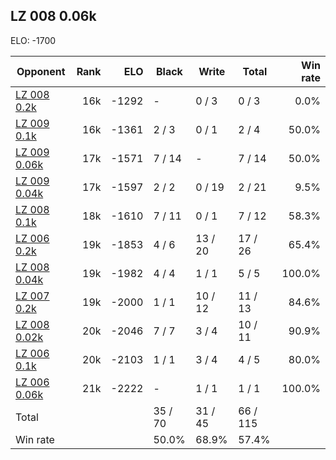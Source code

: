 ## LZ 008 0.06k ##

ELO: -1700

Opponent | Rank | ELO | Black | Write | Total | Win rate
---------|-----:|----:|-------|-------|-------|-------:
[LZ 008 0.2k](LZ%20008%200.2k.md) | 16k | -1292 | - | 0 / 3 | 0 / 3 | 0.0%
[LZ 009 0.1k](LZ%20009%200.1k.md) | 16k | -1361 | 2 / 3 | 0 / 1 | 2 / 4 | 50.0%
[LZ 009 0.06k](LZ%20009%200.06k.md) | 17k | -1571 | 7 / 14 | - | 7 / 14 | 50.0%
[LZ 009 0.04k](LZ%20009%200.04k.md) | 17k | -1597 | 2 / 2 | 0 / 19 | 2 / 21 | 9.5%
[LZ 008 0.1k](LZ%20008%200.1k.md) | 18k | -1610 | 7 / 11 | 0 / 1 | 7 / 12 | 58.3%
[LZ 006 0.2k](LZ%20006%200.2k.md) | 19k | -1853 | 4 / 6 | 13 / 20 | 17 / 26 | 65.4%
[LZ 008 0.04k](LZ%20008%200.04k.md) | 19k | -1982 | 4 / 4 | 1 / 1 | 5 / 5 | 100.0%
[LZ 007 0.2k](LZ%20007%200.2k.md) | 19k | -2000 | 1 / 1 | 10 / 12 | 11 / 13 | 84.6%
[LZ 008 0.02k](LZ%20008%200.02k.md) | 20k | -2046 | 7 / 7 | 3 / 4 | 10 / 11 | 90.9%
[LZ 006 0.1k](LZ%20006%200.1k.md) | 20k | -2103 | 1 / 1 | 3 / 4 | 4 / 5 | 80.0%
[LZ 006 0.06k](LZ%20006%200.06k.md) | 21k | -2222 | - | 1 / 1 | 1 / 1 | 100.0%
Total | | | 35 / 70 | 31 / 45 | 66 / 115 | 
Win rate| | | 50.0% | 68.9% | 57.4% | 
